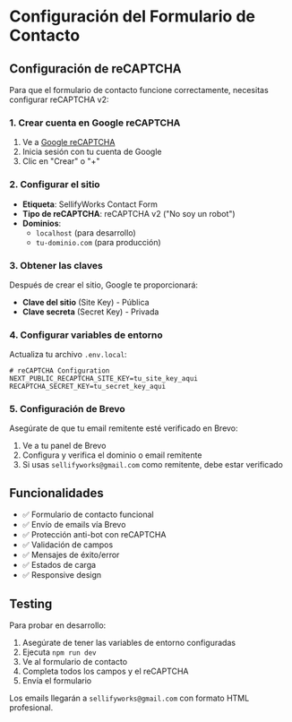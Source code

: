# Configuración del Formulario de Contacto

## Configuración de reCAPTCHA

Para que el formulario de contacto funcione correctamente, necesitas configurar reCAPTCHA v2:

### 1. Crear cuenta en Google reCAPTCHA

1. Ve a [Google reCAPTCHA](https://www.google.com/recaptcha/admin)
2. Inicia sesión con tu cuenta de Google
3. Clic en "Crear" o "+"

### 2. Configurar el sitio

- **Etiqueta**: SellifyWorks Contact Form
- **Tipo de reCAPTCHA**: reCAPTCHA v2 ("No soy un robot")
- **Dominios**: 
  - `localhost` (para desarrollo)
  - `tu-dominio.com` (para producción)

### 3. Obtener las claves

Después de crear el sitio, Google te proporcionará:
- **Clave del sitio** (Site Key) - Pública
- **Clave secreta** (Secret Key) - Privada

### 4. Configurar variables de entorno

Actualiza tu archivo `.env.local`:

```env
# reCAPTCHA Configuration
NEXT_PUBLIC_RECAPTCHA_SITE_KEY=tu_site_key_aqui
RECAPTCHA_SECRET_KEY=tu_secret_key_aqui
```

### 5. Configuración de Brevo

Asegúrate de que tu email remitente esté verificado en Brevo:

1. Ve a tu panel de Brevo
2. Configura y verifica el dominio o email remitente
3. Si usas `sellifyworks@gmail.com` como remitente, debe estar verificado

## Funcionalidades

- ✅ Formulario de contacto funcional
- ✅ Envío de emails vía Brevo
- ✅ Protección anti-bot con reCAPTCHA
- ✅ Validación de campos
- ✅ Mensajes de éxito/error
- ✅ Estados de carga
- ✅ Responsive design

## Testing

Para probar en desarrollo:
1. Asegúrate de tener las variables de entorno configuradas
2. Ejecuta `npm run dev`
3. Ve al formulario de contacto
4. Completa todos los campos y el reCAPTCHA
5. Envía el formulario

Los emails llegarán a `sellifyworks@gmail.com` con formato HTML profesional.
